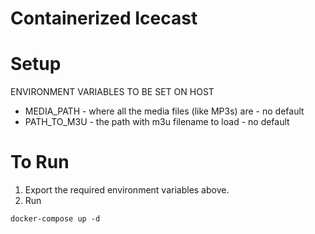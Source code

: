 Containerized Icecast
==


Setup
===
ENVIRONMENT VARIABLES TO BE SET ON HOST
- MEDIA_PATH - where all the media files (like MP3s) are - no default
- PATH_TO_M3U - the path with m3u filename to load - no default

To Run
===
1) Export the required environment variables above.
2) Run
```
docker-compose up -d
```
